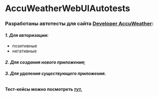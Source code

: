 <h1> AccuWeatherWebUIAutotests </h1>
<h3><b>Разработаны автотесты для сайта <a href="https://developer.accuweather.com/">Developer AccuWeather</a>:</b></h3>
<h4><i>1. Для авторизации:</i></h4>
<ul>
  <li>позитивные</li>
  <li>негативные</li>
</ul>
<h4><i>2. Для создания нового приложения;</i></h4>
<h4><i>3. Для удаления существующего приложения.</i></h4>
<br>
<b>Тест-кейсы можно посмотреть <i><a href="https://docs.google.com/spreadsheets/d/19OGLU2VpDEI8ScSmPuKU6Esxt392eqM6eLdnv9mRHrI/edit?usp=sharing">тут.</a></i><b>
